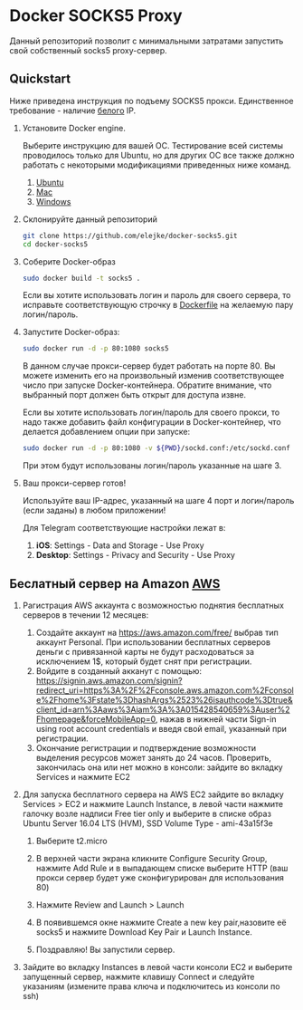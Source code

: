# Docker SOCKS5 Proxy

Данный репозиторий позволит с минимальными затратами запустить свой собственный socks5 proxy-сервер.

## Quickstart

Ниже приведена инструкция по подъему SOCKS5 прокси. Единственное требование - наличие [белого](https://help.keenetic.net/hc/ru/articles/213965789-В-чем-отличие-белого-и-серого-IP-адреса-) IP.

1. Установите Docker engine.
   
   Выберите инструкцию для вашей ОС. Тестирование всей системы проводилось только для Ubuntu, но для других ОС все также должно работать с некоторыми модификациями приведенных ниже команд.
 
   1. [Ubuntu](https://docs.docker.com/install/linux/docker-ce/ubuntu/#install-docker-ce)
   2. [Mac](https://docs.docker.com/docker-for-mac/install/)
   3. [Windows](https://docs.docker.com/docker-for-windows/install/)
   
2. Склонируйте данный репозиторий

   ```bash
   git clone https://github.com/elejke/docker-socks5.git
   cd docker-socks5
   ```
   
3. Соберите Docker-образ

   ```bash
   sudo docker build -t socks5 .
   ```
   
   Если вы хотите использовать логин и пароль для своего сервера, то исправьте соответствующую строчку в [Dockerfile](Dockerfile#L4) на желаемую пару логин/пароль.
   
4. Запустите Docker-образ:

   ```bash
   sudo docker run -d -p 80:1080 socks5
   ```
   
   В данном случае прокси-сервер будет работать на порте 80. Вы можете изменить его на произвольный изменив соответствующее число при запуске Docker-контейнера. Обратите внимание, что выбранный порт должен быть открыт для доступа извне.
   
   Если вы хотите использовать логин/пароль для своего прокси, то надо также добавить файл конфигурации в Docker-контейнер, что делается добавлением опции при запуске:
   
   ```bash
   sudo docker run -d -p 80:1080 -v ${PWD}/sockd.conf:/etc/sockd.conf socks5
   ```
   
   При этом будут использованы логин/пароль указанные на шаге 3.
   
5. Ваш прокси-сервер готов!

   Используйте ваш IP-адрес, указанный на шаге 4 порт и логин/пароль (если заданы) в любом приложении!
   
   Для Telegram соответствующие настройки лежат в: 
   
   1. **iOS**: Settings - Data and Storage - Use Proxy
   2. **Desktop**: Settings - Privacy and Security - Use Proxy
   
## Беслатный сервер на Amazon [AWS](https://aws.amazon.com)

1. Рагистрация AWS аккаунта с возможностью поднятия бесплатных серверов в течении 12 месяцев:
   
   1. Создайте аккаунт на https://aws.amazon.com/free/ выбрав тип аккаунт Personal. При использовании бесплатных серверов деньги с привязанной карты не будут расходоваться за исключением 1$, который будет снят при регистрации.
   2. Войдите в созданный акканут с помощью: https://signin.aws.amazon.com/signin?redirect_uri=https%3A%2F%2Fconsole.aws.amazon.com%2Fconsole%2Fhome%3Fstate%3DhashArgs%2523%26isauthcode%3Dtrue&client_id=arn%3Aaws%3Aiam%3A%3A015428540659%3Auser%2Fhomepage&forceMobileApp=0, нажав в нижней части Sign-in using root account credentials и введя свой email, указанный при регистрации.
   3. Окончание регистрации и подтверждение возможности выделения ресурсов может занять до 24 часов. Проверить, закончилась она или нет можно в консоли: зайдите во вкладку Services и нажмите EC2

2. Для запуска бесплатного сервера на AWS EC2 зайдите во вкладку Services > EC2 и нажмите Launch Instance, в левой части нажмите галочку возле надписи Free tier only и выберите в списке образ Ubuntu Server 16.04 LTS (HVM), SSD Volume Type - ami-43a15f3e
    
   1. Выберите t2.micro
   2. В верхней части экрана кликните Configure Security Group, нажмите Add Rule и в выпадающем списке выберите HTTP (ваш прокси сервер будет уже сконфигурирован для использования 80) 
   3. Нажмите Review and Launch > Launch
      
     1. В появившемся окне нажмите Create a new key pair,назовите её socks5 и нажмите Download Key Pair и Launch Instance.
     2.  Поздравляю! Вы запустили сервер.

3. Зайдите во вкладку Instances в левой части консоли EC2 и выберите запущенный сервер, нажмите клавишу Connect и следуйте указаниям (измените права ключа и подключитесь из консоли по ssh)
